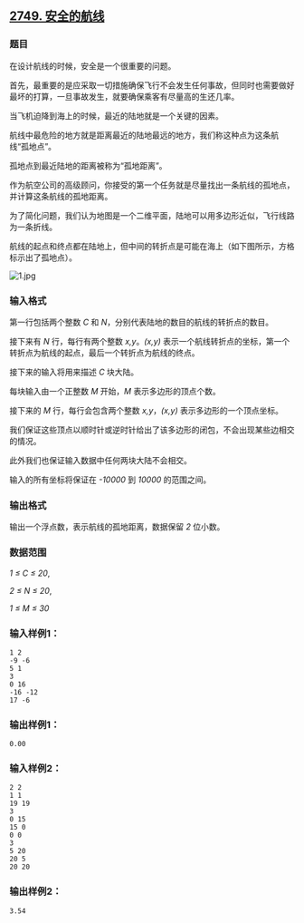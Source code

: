 ## [2749. 安全的航线](https://www.acwing.com/problem/content/2751/)

### 题目

在设计航线的时候，安全是一个很重要的问题。

首先，最重要的是应采取一切措施确保飞行不会发生任何事故，但同时也需要做好最坏的打算，一旦事故发生，就要确保乘客有尽量高的生还几率。

当飞机迫降到海上的时候，最近的陆地就是一个关键的因素。

航线中最危险的地方就是距离最近的陆地最远的地方，我们称这种点为这条航线“孤地点”。

孤地点到最近陆地的距离被称为“孤地距离”。

作为航空公司的高级顾问，你接受的第一个任务就是尽量找出一条航线的孤地点，并计算这条航线的孤地距离。

为了简化问题，我们认为地图是一个二维平面，陆地可以用多边形近似，飞行线路为一条折线。

航线的起点和终点都在陆地上，但中间的转折点是可能在海上（如下图所示，方格标示出了孤地点）。

 ![1.jpg](https://cdn.acwing.com/media/article/image/2020/11/04/19_0660459a1e-1.jpg)

### 输入格式

第一行包括两个整数 *C* 和 *N*，分别代表陆地的数目的航线的转折点的数目。

接下来有 *N* 行，每行有两个整数 *x,y*。*(x,y)* 表示一个航线转折点的坐标，第一个转折点为航线的起点，最后一个转折点为航线的终点。

接下来的输入将用来描述 *C* 块大陆。

每块输入由一个正整数 *M* 开始，*M* 表示多边形的顶点个数。

接下来的 *M* 行，每行会包含两个整数 *x,y*，*(x,y)* 表示多边形的一个顶点坐标。

我们保证这些顶点以顺时针或逆时针给出了该多边形的闭包，不会出现某些边相交的情况。

此外我们也保证输入数据中任何两块大陆不会相交。

输入的所有坐标将保证在 *-10000* 到 *10000* 的范围之间。

### 输出格式

输出一个浮点数，表示航线的孤地距离，数据保留 *2* 位小数。

### 数据范围

*1 ≤ C ≤ 20*,

*2 ≤ N ≤ 20*,

*1 ≤ M ≤ 30*

### 输入样例1：

```
1 2
-9 -6
5 1
3
0 16
-16 -12
17 -6
```

### 输出样例1：

```
0.00
```

### 输入样例2：

```
2 2
1 1
19 19
3
0 15
15 0
0 0
3
5 20
20 5
20 20
```

### 输出样例2：

```
3.54
```
